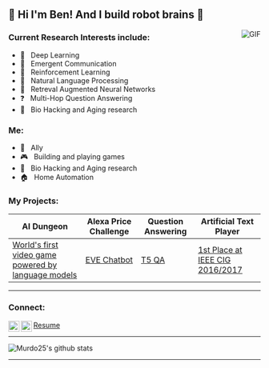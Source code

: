 <!--
Here are some ideas to get you started:

- 🔭 I’m currently working on ...
- 🌱 I’m currently learning ...
- 👯 I’m looking to collaborate on ...
- 🤔 I’m looking for help with ...
- 💬 Ask me about ...
- 📫 How to reach me: ...
- 😄 Pronouns: ...
- ⚡ Fun fact: ...

-->

## :brain: Hi I'm Ben! And I build robot brains :brain:

<img align="right" alt="GIF" src="https://media.giphy.com/media/3o85xwc5c8DCoAF440/giphy.gif" />

### Current Research Interests include:
- :robot: &nbsp; Deep Learning
- :speech_balloon: &nbsp; Emergent Communication
- :space_invader: &nbsp; Reinforcement Learning
- :mag_right: &nbsp; Natural Language Processing
- :book: &nbsp; Retreval Augmented Neural Networks
- :question: &nbsp; Multi-Hop Question Answering
- :microscope: &nbsp; Bio Hacking and Aging research



### Me:

- :rainbow: &nbsp; Ally
- :video_game: &nbsp; Building and playing games
- :microscope: &nbsp; Bio Hacking and Aging research
- :house: &nbsp; Home Automation

### My Projects:
| AI Dungeon | Alexa Price Challenge | Question Answering | Artificial Text Player |
|------------|-----------------------|--------------------|------------------------|
| [World's first video game powered by language models](https://www.theverge.com/2019/12/30/21042942/ai-dungeon-nick-walton-openai-gpt2-text-adventure-game-web-version-launch) | [EVE Chatbot](https://pcc.cs.byu.edu/2018/02/24/we-are-eve/)| [T5 QA](https://github.com/murdo25/huggingfaceQA)| [1st Place at IEEE CIG 2016/2017](http://atkrye.github.io/IEEE-CIG-Text-Adventurer-Competition/2017/08/29/SecondYearResults/) |


---

### Connect:

[<img align="left" alt="bens | Twitter" width="22px" src="https://cdn.jsdelivr.net/npm/simple-icons@v3/icons/twitter.svg" />][twitter]
[<img align="left" alt="bens | LinkedIn" width="22px" src="https://cdn.jsdelivr.net/npm/simple-icons@v3/icons/linkedin.svg" />][linkedin]
[Resume](https://drive.google.com/file/d/18CYCh7zW1nrxthb0F2F0pOY0llB4D_0L/view?usp=sharing)
</br>


---

![Murdo25's github stats](https://github-readme-stats.vercel.app/api?username=murdo25&show_icons=true&hide_border=true&hide=contribs&theme=dark)

---


[twitter]: https://twitter.com/ben_murdoch_94
[linkedin]: https://www.linkedin.com/in/ben-murdoch/
